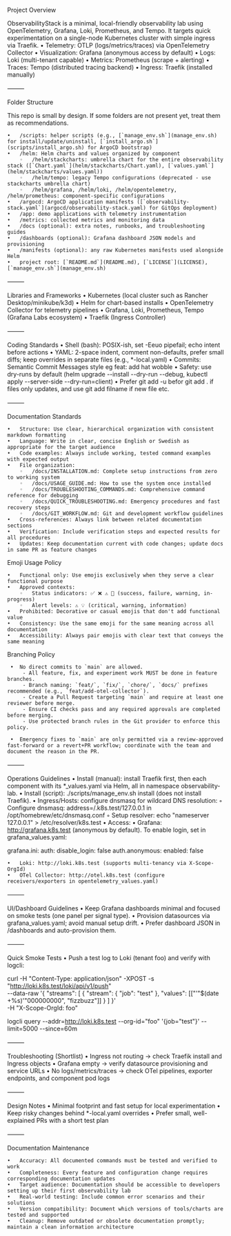 Project Overview

ObservabilityStack is a minimal, local-friendly observability lab using OpenTelemetry, Grafana, Loki, Prometheus, and Tempo. It targets quick experimentation on a single-node Kubernetes cluster with simple ingress via Traefik.
	•	Telemetry: OTLP (logs/metrics/traces) via OpenTelemetry Collector
	•	Visualization: Grafana (anonymous access by default)
	•	Logs: Loki (multi-tenant capable)
	•	Metrics: Prometheus (scrape + alerting)
	•	Traces: Tempo (distributed tracing backend)
	•	Ingress: Traefik (installed manually)

⸻

Folder Structure

This repo is small by design. If some folders are not present yet, treat them as recommendations.

    •	/scripts: helper scripts (e.g., [`manage_env.sh`](manage_env.sh) for install/update/uninstall, [`install_argo.sh`](scripts/install_argo.sh) for ArgoCD bootstrap)
    •	/helm: Helm charts and values organized by component
        ◦	/helm/stackcharts: umbrella chart for the entire observability stack ([`Chart.yaml`](helm/stackcharts/Chart.yaml), [`values.yaml`](helm/stackcharts/values.yaml))
        ◦	/helm/tempo: legacy Tempo configurations (deprecated - use stackcharts umbrella chart)
        ◦	/helm/grafana, /helm/loki, /helm/opentelemetry, /helm/prometheus: component-specific configurations
    •	/argocd: ArgoCD application manifests ([`observability-stack.yaml`](argocd/observability-stack.yaml) for GitOps deployment)
    •	/app: demo applications with telemetry instrumentation
    •	/metrics: collected metrics and monitoring data
    •	/docs (optional): extra notes, runbooks, and troubleshooting guides  
    •	/dashboards (optional): Grafana dashboard JSON models and provisioning
    •	/manifests (optional): any raw Kubernetes manifests used alongside Helm
    •	project root: [`README.md`](README.md), [`LICENSE`](LICENSE), [`manage_env.sh`](manage_env.sh)

⸻

Libraries and Frameworks
	•	Kubernetes (local cluster such as Rancher Desktop/minikube/k3d)
	•	Helm for chart-based installs
	•	OpenTelemetry Collector for telemetry pipelines
	•	Grafana, Loki, Prometheus, Tempo (Grafana Labs ecosystem)
	•	Traefik (Ingress Controller)

⸻

Coding Standards
	•	Shell (bash): POSIX-ish, set -Eeuo pipefail; echo intent before actions
	•	YAML: 2-space indent, comment non-defaults, prefer small diffs; keep overrides in separate files (e.g., *-local.yaml)
	•	Commits: Semantic Commit Messages style eg feat: add hat wobble
	•	Safety: use dry-runs by default (helm upgrade --install --dry-run --debug, kubectl apply --server-side --dry-run=client)
	•	Prefer git add -u befor git add . if files only updates, and use git add filname if new file etc.

⸻

Documentation Standards

	•	Structure: Use clear, hierarchical organization with consistent markdown formatting
	•	Language: Write in clear, concise English or Swedish as appropriate for the target audience
	•	Code examples: Always include working, tested command examples with expected output
	•	File organization:
		◦	/docs/INSTALLATION.md: Complete setup instructions from zero to working system
		◦	/docs/USAGE_GUIDE.md: How to use the system once installed
		◦	/docs/TROUBLESHOOTING_COMMANDS.md: Comprehensive command reference for debugging
		◦	/docs/QUICK_TROUBLESHOOTING.md: Emergency procedures and fast recovery steps
		◦	/docs/GIT_WORKFLOW.md: Git and development workflow guidelines
	•	Cross-references: Always link between related documentation sections
	•	Verification: Include verification steps and expected results for all procedures
	•	Updates: Keep documentation current with code changes; update docs in same PR as feature changes

Emoji Usage Policy

	•	Functional only: Use emojis exclusively when they serve a clear functional purpose
	•	Approved contexts:
		◦	Status indicators: ✅ ❌ ⚠️ 🔄 (success, failure, warning, in-progress)
		◦	Alert levels: ⚠️ 💡 (critical, warning, information)
	•	Prohibited: Decorative or casual emojis that don't add functional value
	•	Consistency: Use the same emoji for the same meaning across all documentation
	•	Accessibility: Always pair emojis with clear text that conveys the same meaning

Branching Policy

	 •  No direct commits to `main` are allowed.
		 - All feature, fix, and experiment work MUST be done in feature branches.
		 - Branch naming: `feat/`, `fix/`, `chore/`, `docs/` prefixes recommended (e.g., `feat/add-otel-collector`).
		 - Create a Pull Request targeting `main` and require at least one reviewer before merge.
		 - Ensure CI checks pass and any required approvals are completed before merging.
		 - Use protected branch rules in the Git provider to enforce this policy.

	 •  Emergency fixes to `main` are only permitted via a review-approved fast-forward or a revert+PR workflow; coordinate with the team and document the reason in the PR.

⸻

Operations Guidelines
	•	Install (manual): install Traefik first, then each component with its *_values.yaml via Helm, all in namespace observability-lab.
	•	Install (script): ./scripts/manage_env.sh install (does not install Traefik).
	•	Ingress/Hosts: configure dnsmasq for wildcard DNS resolution:
		◦	Configure dnsmasq: address=/.k8s.test/127.0.0.1 in /opt/homebrew/etc/dnsmasq.conf
		◦	Setup resolver: echo "nameserver 127.0.0.1" > /etc/resolver/k8s.test
	•	Access:
	•	Grafana: http://grafana.k8s.test (anonymous by default). To enable login, set in grafana_values.yaml:

grafana.ini:
  auth:
    disable_login: false
  auth.anonymous:
    enabled: false


	•	Loki: http://loki.k8s.test (supports multi-tenancy via X-Scope-OrgId)
	•	OTel Collector: http://otel.k8s.test (configure receivers/exporters in opentelemetry_values.yaml)

⸻

UI/Dashboard Guidelines
	•	Keep Grafana dashboards minimal and focused on smoke tests (one panel per signal type).
	•	Provision datasources via grafana_values.yaml; avoid manual setup drift.
	•	Prefer dashboard JSON in /dashboards and auto-provision them.

⸻

Quick Smoke Tests
	•	Push a test log to Loki (tenant foo) and verify with logcli:

curl -H "Content-Type: application/json" -XPOST -s \
"http://loki.k8s.test/loki/api/v1/push" \
--data-raw '{
  "streams": [
    {
      "stream": { "job": "test" },
      "values": [["'"$(date +%s)'"000000000", "fizzbuzz"]]
    }
  ]
}' \
-H "X-Scope-OrgId: foo"

logcli query --addr=http://loki.k8s.test --org-id="foo" '{job="test"}' --limit=5000 --since=60m



⸻

Troubleshooting (Shortlist)
	•	Ingress not routing → check Traefik install and Ingress objects
	•	Grafana empty → verify datasource provisioning and service URLs
	•	No logs/metrics/traces → check OTel pipelines, exporter endpoints, and component pod logs

⸻

Design Notes
	•	Minimal footprint and fast setup for local experimentation
	•	Keep risky changes behind *-local.yaml overrides
	•	Prefer small, well-explained PRs with a short test plan

⸻

Documentation Maintenance

	•	Accuracy: All documented commands must be tested and verified to work
	•	Completeness: Every feature and configuration change requires corresponding documentation updates
	•	Target audience: Documentation should be accessible to developers setting up their first observability lab
	•	Real-world testing: Include common error scenarios and their solutions
	•	Version compatibility: Document which versions of tools/charts are tested and supported
	•	Cleanup: Remove outdated or obsolete documentation promptly; maintain a clean information architecture

